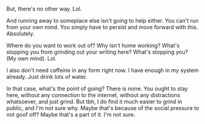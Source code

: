 But, there's no other way. Lol.

And running away to someplace else isn't going to help either. You can't run from your own mind. You simply have to persist and move forward with this. Absolutely.

Where do you want to work out of? Why isn't home working? What's stopping you from grinding out your writing here? What's stopping you? (My own mind). Lol.

I also don't need caffeine in any form right now. I have enough in my system already. Just drink lots of water.

In that case, what's the point of going? There is none. You ought to stay here, without any connection to the internet, without any distractions whatsoever, and just grind. But tbh, I do find it much easier to grind in public, and I'm not sure why. Maybe that's because of the social pressure to not goof off? Maybe that's a part of it. I'm not sure.

